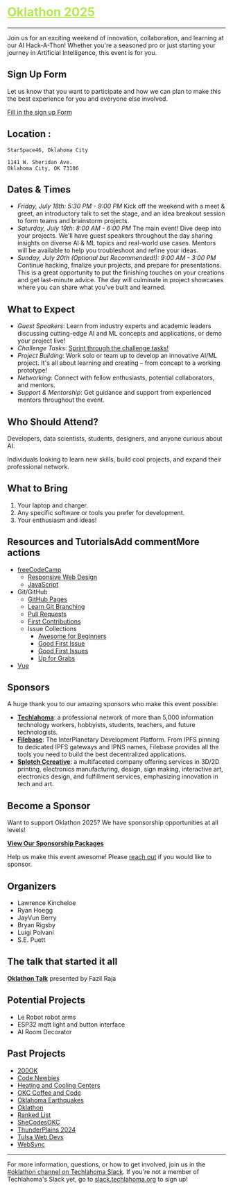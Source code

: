 <h1><a href="https://github.com/techlahoma/oklathon/" style="color: #B5E853;">Oklathon 2025</a></h1>  

<hr />

Join us for an exciting weekend of innovation, collaboration, and learning at our AI Hack-A-Thon! Whether you're a seasoned pro or just starting your journey in Artificial Intelligence, this event is for you.

## Sign Up Form

Let us know that you want to participate and how we can plan to make this the best experience for you and everyone else involved.


[Fill in the sign up Form](https://forms.gle/qRGc4KVHYsu5aQGX9)

## Location : 
    
    StarSpace46, Oklahoma City
    
    1141 W. Sheridan Ave. 
    Oklahoma City, OK 73106

## Dates & Times

* *Friday, July 18th: 5:30 PM - 9:00 PM* 
    Kick off the weekend with a meet & greet, an introductory talk to set the stage, and an idea breakout session to form teams and brainstorm projects.
* *Saturday, July 19th: 8:00 AM - 6:00 PM* 
    The main event! Dive deep into your projects. We'll have guest speakers throughout the day sharing insights on diverse AI & ML topics and real-world use cases. Mentors will be available to help you troubleshoot and refine your ideas.
* *Sunday, July 20th (Optional but Recommended!): 9:00 AM - 3:00 PM* 
    Continue hacking, finalize your projects, and prepare for presentations. This is a great opportunity to put the finishing touches on your creations and get last-minute advice. The day will culminate in project showcases where you can share what you've built and learned.


## What to Expect

* *Guest Speakers*: Learn from industry experts and academic leaders discussing cutting-edge AI and ML concepts and applications, or demo your project live!
* *Challenge Tasks*: [Sprint through the challenge tasks!](OklathonChallengeTasks.MD)
* *Project Building*: Work solo or team up to develop an innovative AI/ML project. It's all about learning and creating – from concept to a working prototype!
* *Networking*: Connect with fellow enthusiasts, potential collaborators, and mentors.
* *Support & Mentorship*: Get guidance and support from experienced mentors throughout the event.

## Who Should Attend?

Developers, data scientists, students, designers, and anyone curious about AI.

Individuals looking to learn new skills, build cool projects, and expand their professional network.

## What to Bring

1. Your laptop and charger.
1. Any specific software or tools you prefer for development.
1. Your enthusiasm and ideas!

## Resources and TutorialsAdd commentMore actions

- [freeCodeCamp](https://www.freecodecamp.org/)
  - [Responsive Web Design](https://www.freecodecamp.org/learn/2022/responsive-web-design/)
  - [JavaScript](https://www.freecodecamp.org/learn/javascript-algorithms-and-data-structures-v8/)
- Git/GitHub
  - [GitHub Pages](https://pages.github.com/)
  - [Learn Git Branching](https://learngitbranching.js.org/)
  - [Pull Requests](https://docs.github.com/en/pull-requests/collaborating-with-pull-requests/proposing-changes-to-your-work-with-pull-requests/creating-a-pull-request)
  - [First Contributions](https://github.com/firstcontributions/first-contributions)
  - Issue Collections
    - [Awesome for Beginners](https://github.com/MunGell/awesome-for-beginners)
    - [Good First Issue](https://goodfirstissue.dev/)
    - [Good First Issues](https://goodfirstissues.com/)
    - [Up for Grabs](https://up-for-grabs.net/)
- [Vue](https://vuejs.org/tutorial)

## Sponsors

A huge thank you to our amazing sponsors who make this event possible:

- **[Techlahoma](https://www.techlahoma.org/)**: a professional network of more than 5,000 information technology workers, hobbyists, students, teachers, and future technologists.
- **[Filebase](https://filebase.com/)**: The InterPlanetary Development Platform. From IPFS pinning to dedicated IPFS gateways and IPNS names, Filebase provides all the tools you need to build the best decentralized applications.
- **[Splotch Ccreative](https://www.splotch.page/)**:  a multifaceted company offering services in 3D/2D printing, electronics manufacturing, design, sign making, interactive art, electronics design, and fulfillment services, emphasizing innovation in tech and art. 

## Become a Sponsor

Want to support Oklathon 2025? We have sponsorship opportunities at all levels!

**[View Our Sponsorship Packages](./sponsorship)**

Help us make this event awesome! Please [reach out](mailto:oklathon@gmail.com) if you would like to sponsor. 





## Organizers

- Lawrence Kincheloe
- Ryan Hoegg
- JayVun Berry
- Bryan Rigsby
- Luigi Polvani
- S.E. Puett

## The talk that started it all

**[Oklathon Talk](https://www.youtube.com/watch?v=4Dk5jlRfWsw&t=4745s)** presented by Fazil Raja

## Potential Projects 

- Le Robot robot arms
- ESP32 mqtt light and button interface
- AI Room Decorator

## Past Projects

- [200OK](https://github.com/techlahoma/200ok-site)
- [Code Newbies](https://github.com/techlahoma/code-newbies)
- [Heating and Cooling Centers](https://github.com/alex-code4okc/oklahoma_cooling_centers_python)
- [OKC Coffee and Code](https://github.com/kacollins/okc-coffee-and-code)
- [Oklahoma Earthquakes](https://github.com/somet-code/oklahoma_earthquakes)
- [Oklathon](https://github.com/techlahoma/oklathon)
- [Ranked List](https://github.com/cotterjd/ranked-list)
- [SheCodesOKC](https://github.com/shecodesokc/shecodesokc.org)
- [ThunderPlains 2024](https://github.com/techlahoma/thunderplains-2024)
- [Tulsa Web Devs](https://github.com/tulsawebdevs/website)
- [WebSync](https://github.com/jtsmedley/WebSync)

---

For more information, questions, or how to get involved, join us in the [#oklathon channel on Techlahoma Slack](https://techlahoma.slack.com/archives/C0658NNE6LS). If you're not a member of Techlahoma's Slack yet, go to [slack.techlahoma.org](http://slack.techlahoma.org/) to sign up!
